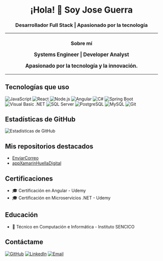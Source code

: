 <div align="center">

# ¡Hola! 👋 Soy Jose Guerra

### Desarrollador Full Stack | Apasionado por la tecnología

---

### **Sobre mí**

<p style="font-size: 1.2em; font-weight: bold;">
  Systems Engineer | Developer Analyst
</p>

<p style="font-size: 1.2em; font-weight: bold;">
  Apasionado por la tecnología y la innovación.
</p>

</div>

---

## Tecnologías que uso

![JavaScript](https://img.shields.io/badge/-JavaScript-F7DF1E?style=flat-square&logo=javascript&logoColor=black)
![React](https://img.shields.io/badge/-React-61DAFB?style=flat-square&logo=react&logoColor=black)
![Node.js](https://img.shields.io/badge/-Node.js-339933?style=flat-square&logo=node.js&logoColor=white)
![Angular](https://img.shields.io/badge/-Angular-DD0031?style=flat-square&logo=angular&logoColor=white)
![C#](https://img.shields.io/badge/-C%23-239120?style=flat-square&logo=c-sharp&logoColor=white)
![Spring Boot](https://img.shields.io/badge/-Spring%20Boot-6DB33F?style=flat-square&logo=spring&logoColor=white)
![Visual Basic .NET](https://img.shields.io/badge/-Visual%20Basic%20.NET-512BD4?style=flat-square&logo=.net&logoColor=white)
![SQL Server](https://img.shields.io/badge/-SQL%20Server-CC2927?style=flat-square&logo=microsoft-sql-server&logoColor=white)
![PostgreSQL](https://img.shields.io/badge/-PostgreSQL-336791?style=flat-square&logo=postgresql&logoColor=white)
![MySQL](https://img.shields.io/badge/-MySQL-4479A1?style=flat-square&logo=mysql&logoColor=white)
![Git](https://img.shields.io/badge/-Git-F05032?style=flat-square&logo=git&logoColor=white)

## Estadísticas de GitHub

![Estadísticas de GitHub](https://github-readme-stats.vercel.app/api?username=JOGUERRA2023&show_icons=true&theme=radical)

## Mis repositorios destacados

- [EnviarCorreo](https://github.com/JOGUERRA2023/EnviarCorreo)
- [appXamarinHuellaDigital](https://github.com/JOGUERRA2023/appXamarinHuellaDigital)

## Certificaciones

- 🎓 Certificación en Angular - Udemy
- 🎓 Certificación en Microservicios .NET - Udemy

## Educación

- 🏫 Técnico en Computación e Informática - Instituto SENCICO

## Contáctame

[![GitHub](https://img.shields.io/badge/-GitHub-181717?style=flat-square&logo=github&logoColor=white)](https://github.com/JOGUERRA2023)
[![LinkedIn](https://img.shields.io/badge/-LinkedIn-0077B5?style=flat-square&logo=linkedin&logoColor=white)](https://www.linkedin.com/in/jose-jacobo-guerra-gonzales-939497335/)
[![Email](https://img.shields.io/badge/-Email-D14836?style=flat-square&logo=gmail&logoColor=white)](mailto:tuemail@example.com)
